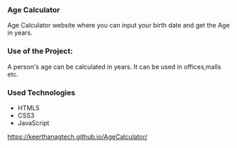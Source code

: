 ### Age Calculator

Age  Calculator website where you can input your birth date and get the Age
in years.

### Use of the Project:
A person's age can be calculated in years. It can be used 
in offices,malls etc.

### Used Technologies
  * HTML5
  * CSS3
  * JavaScript

https://keerthanagtech.github.io/AgeCalculator/


